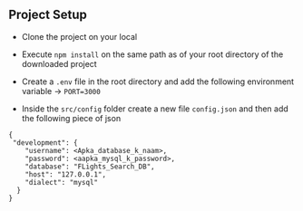 ## Project Setup
- Clone the project on your local

- Execute `npm install` on the same path as of your root directory of the
downloaded project

- Create a `.env` file in the root directory and add the following environment
variable
  -> `PORT=3000`

- Inside the `src/config` folder create a new file `config.json` and then add
the following piece of json

```
{
 "development": {
    "username": <Apka_database_k_naam>,
    "password": <aapka_mysql_k_password>,
    "database": "FLights_Search_DB",
    "host": "127.0.0.1",
    "dialect": "mysql"
  }
}

```